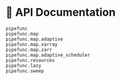 # 📜 API Documentation

```{toctree}
pipefunc
pipefunc.map
pipefunc.map.adaptive
pipefunc.map.xarray
pipefunc.map.zarr
pipefunc.map.adaptive_scheduler
pipefunc.resources
pipefunc.lazy
pipefunc.sweep
```

